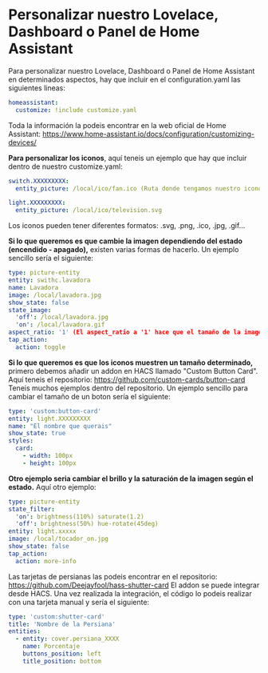 # Personalizar nuestro Lovelace, Dashboard o Panel de Home Assistant


Para personalizar nuestro Lovelace, Dashboard o Panel de Home Assistant en determinados aspectos, hay que incluir en el configuration.yaml las siguientes lineas:
```yaml
homeassistant:
  customize: !include customize.yaml
```

Toda la información la podeis encontrar en la web oficial de Home Assistant: https://www.home-assistant.io/docs/configuration/customizing-devices/

**Para personalizar los iconos**, aquí teneis un ejemplo que hay que incluir dentro de nuestro customize.yaml:

```yaml
switch.XXXXXXXXX:
  entity_picture: /local/ico/fan.ico (Ruta donde tengamos nuestro icono).
```

```yaml
light.XXXXXXXXX:
  entity_picture: /local/ico/television.svg
```

Los iconos pueden tener diferentes formatos: .svg, .png, .ico, .jpg, .gif...

**Si lo que queremos es que cambie la imagen dependiendo del estado (encendido - apagado),** existen varias formas de hacerlo. Un ejemplo sencillo sería el siguiente:
```yaml
type: picture-entity
entity: swithc.lavadora
name: Lavadora
image: /local/lavadora.jpg
show_state: false
state_image:
  'off': /local/lavadora.jpg
  'on': /local/lavadora.gif
aspect_ratio: '1' (El aspect_ratio a '1' hace que el tamaño de la imagen sea proporcional al resto)
tap_action:
  action: toggle
```

**Si lo que queremos es que los iconos muestren un tamaño determinado,** primero debemos añadir un addon en HACS llamado "Custom Button Card".
Aquí teneis el repositorio: https://github.com/custom-cards/button-card
Teneis muchos ejemplos dentro del repositorio. Un ejemplo sencillo para cambiar el tamaño de un boton sería el siguiente:
```yaml
type: 'custom:button-card'
entity: light.XXXXXXXXX
name: "El nombre que querais"
show_state: true
styles:
  card:
    - width: 100px
    - height: 100px
```

**Otro ejemplo seria cambiar el brillo y la saturación de la imagen según el estado.** Aquí otro ejemplo:
```yaml
type: picture-entity
state_filter:
  'on': brightness(110%) saturate(1.2)
  'off': brightness(50%) hue-rotate(45deg)
entity: light.xxxxx
image: /local/tocador_on.jpg
show_state: false
tap_action:
  action: more-info
```

Las tarjetas de persianas las podeis encontrar en el repositorio: https://github.com/Deejayfool/hass-shutter-card
El addon se puede integrar desde HACS.
Una vez realizada la integración, el código lo podeis realizar con una tarjeta manual y sería el siguiente:
```yaml
type: 'custom:shutter-card'
title: 'Nombre de la Persiana'
entities:
  - entity: cover.persiana_XXXX
    name: Porcentaje
    buttons_position: left
    title_position: bottom
```
